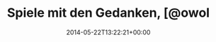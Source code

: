 ---
retweeted: false
source: <a href="http://www.myplume.com/" rel="nofollow">Plume for Android</a>
entities:
  hashtags: []
  symbols: []
  user_mentions:
  - name: Oliver Wolf
    screen_name: owolf
    indices:
    - '25'
    - '31'
    id_str: '14489860'
    id: '14489860'
  urls: []
display_text_range:
- '0'
- '59'
favorite_count: '0'
id_str: '469468309680046080'
truncated: false
retweet_count: '0'
id: '469468309680046080'
created_at: Thu May 22 13:22:21 +0000 2014
favorited: false
full_text: Spiele mit den Gedanken, [@owolf](https://twitter.com/owolf) für Sharepoint
  zu endorsen.
lang: de
tags:
- pesos:twitter
date: '2014-05-22T13:22:21+00:00'
src: https://twitter.com/bascht/status/469468309680046080
original_url: https://twitter.com/bascht/status/469468309680046080
type: twitter_tweet
text: Spiele mit den Gedanken, [@owolf](https://twitter.com/owolf) für Sharepoint
  zu endorsen.
title: Spiele mit den Gedanken, [@owol

---